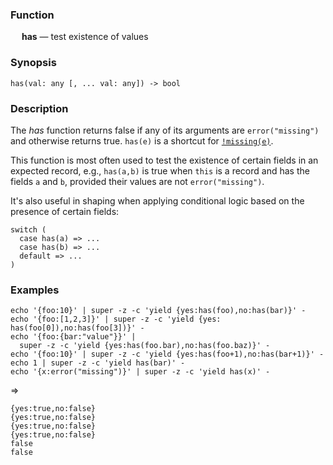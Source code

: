 ### Function

&emsp; **has** &mdash; test existence of values

### Synopsis

```
has(val: any [, ... val: any]) -> bool
```

### Description

The _has_ function returns false if any of its arguments are `error("missing")`
and otherwise returns true.
`has(e)` is a shortcut for [`!missing(e)`](missing.md).

This function is most often used to test the existence of certain fields in an
expected record, e.g., `has(a,b)` is true when `this` is a record and has
the fields `a` and `b`, provided their values are not `error("missing")`.

It's also useful in shaping when applying conditional logic based on the
presence of certain fields:
```
switch (
  case has(a) => ...
  case has(b) => ...
  default => ...
)
```

### Examples

```mdtest-command
echo '{foo:10}' | super -z -c 'yield {yes:has(foo),no:has(bar)}' -
echo '{foo:[1,2,3]}' | super -z -c 'yield {yes: has(foo[0]),no:has(foo[3])}' -
echo '{foo:{bar:"value"}}' |
  super -z -c 'yield {yes:has(foo.bar),no:has(foo.baz)}' -
echo '{foo:10}' | super -z -c 'yield {yes:has(foo+1),no:has(bar+1)}' -
echo 1 | super -z -c 'yield has(bar)' -
echo '{x:error("missing")}' | super -z -c 'yield has(x)' -
```
=>
```mdtest-output
{yes:true,no:false}
{yes:true,no:false}
{yes:true,no:false}
{yes:true,no:false}
false
false
```
